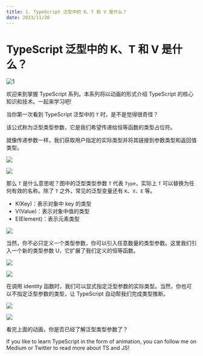 ```yaml
---
title: 1. TypeScript 泛型中的 K、T 和 V 是什么？
date: 2023/11/26
---
```


# TypeScript 泛型中的 K、T 和 V 是什么？

![1](https://miro.medium.com/v2/resize:fit:1400/format:webp/1*NXvlzFcY5a50_wf137qjjQ.jpeg)

欢迎来到掌握 TypeScript 系列。本系列将以动画的形式介绍 TypeScript 的核心知识和技术。一起来学习吧!

当你第一次看到 TypeScript 泛型中的 `T` 时，是不是觉得很奇怪？

<!-- ![](../assets/article/01.gif) -->

该公式称为泛型类型参数，它是我们希望传递给恒等函数的类型占位符。

就像传递参数一样，我们获取用户指定的实际类型并将其链接到参数类型和返回值类型。

![](https://miro.medium.com/v2/resize:fit:1400/format:webp/1*58mhLNgQAejgD8p_S0UjNw.gif)

![](https://miro.medium.com/v2/resize:fit:1400/format:webp/1*SYbldGfuNQhNmE4-Lv4bdQ.jpeg)

那么 `T` 是什么意思呢？图中的泛型类型参数 `T` 代表 `Type`，实际上 `T` 可以替换为任何有效的名称。除了 `T` 之外，常见的泛型变量还有 `K`、`V`、`E` 等。

- K(Key)：表示对象中 key 的类型
- V(Value)：表示对象中值的类型
- E(Element)：表示元素类型

![](https://youjia.sx.cn/you-dont-know-ts/assets/04.5831239b.gif)

当然，你不必只定义一个类型参数，你可以引入任意数量的类型参数。这里我们引入一个新的类型参数 U，它扩展了我们定义的恒等函数。

![](https://youjia.sx.cn/you-dont-know-ts/assets/05.bf472a28.gif)

![](https://youjia.sx.cn/you-dont-know-ts/assets/06.296df9c9.webp)

在调用 identity 函数时，我们可以显式指定泛型参数的实际类型。当然，你也可以不指定泛型参数的类型，让 TypeScript 自动帮我们完成类型推断。

![](https://youjia.sx.cn/you-dont-know-ts/assets/07.8f0c094d.gif)

![](https://youjia.sx.cn/you-dont-know-ts/assets/08.9d577f89.webp)

看完上面的动画，你是否已经了解泛型类型参数了？

If you like to learn TypeScript in the form of animation, you can follow me on Medium or Twitter to read more about TS and JS!
